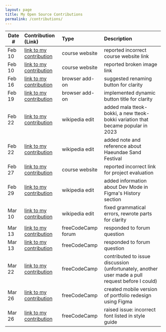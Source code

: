 ```yaml
---
layout: page
title: My Open Source Contributions
permalink: /contributions/
---
```


<!--
Type of the contribution should be "Wikipedia edit", "OpenStreet Map feature", "Documentation", "Course website", "Blog",
"Browser Add-on", etc.

The description should include a brief summary of what you did.

The link should bring us to a public page that shows your contribution. 

Replace the first row with your own contribution. 

-->





| Date #       | Contribution (Link)  | Type  | Description |
|---|:---|:---|:---|
| Feb 10 | [link to my contribution](https://github.com/joannakl/ossd/issues/87) | course website | reported incorrect course website link |
| Feb 10 | [link to my contribution](https://github.com/joannakl/ossd/issues/88) | course website    | reported broken image link     |
| Feb 16 | [link to my contribution](https://github.com/ossd-s24/TikTock/issues/10) | browser add-on | suggested renaming button for clarity |
| Feb 19 | [link to my contribution](https://github.com/ossd-s24/TikTock/pull/15) | browser add-on | implemented dynamic button title for clarity |
| Feb 22 | [link to my contribution](https://en.wikipedia.org/wiki/Tteokbokki) | wikipedia edit | added mala tteok-bokki, a new tteok-bokki variation that became popular in 2023 |
| Feb 22 | [link to my contribution](https://en.wikipedia.org/wiki/Haeundae_Beach) | wikipedia edit | added note and reference about Haeundae Sand Festival | 
| Feb 27| [link to my contribution](https://github.com/joannakl/ossd/issues/101) | course website | reported incorrect link for project evaluation |
| Feb 29 | [link to my contribution](https://en.wikipedia.org/wiki/Figma) | wikipedia edit | added information about Dev Mode in Figma's History section |
| Mar 10 | [link to my contribution](https://en.wikipedia.org/wiki/Mochi_donut) | wikipedia edit | fixed grammatical errors, rewrote parts for clarity |
| Mar 13 | [link to my contribution](https://forum.freecodecamp.org/t/what-projects-i-can-start-to-practice/677018/6) | freeCodeCamp forum | responded to forum question |
| Mar 13 | [link to my contribution](https://forum.freecodecamp.org/t/learn-form-validation-by-building-a-calorie-counter-step-78/679248) | freeCodeCamp | responded to forum question |
| Mar 22 | [link to my contribution](https://github.com/freeCodeCamp/freeCodeCamp/issues/54188) | freeCodeCamp | contributed to issue discussion (unfortunately, another user made a pull request before I could) |
| Mar 26 | [link to my contribution](https://github.com/freeCodeCamp/freeCodeCamp/issues/48234#issuecomment-2020830823) | freeCodeCamp | created mobile version of portfolio redesign using Figma |
| Mar 26 | [link to my contribution](https://github.com/freeCodeCamp/freeCodeCamp/issues/54224) | freeCodeCamp | raised issue: incorrect font listed in style guide  |